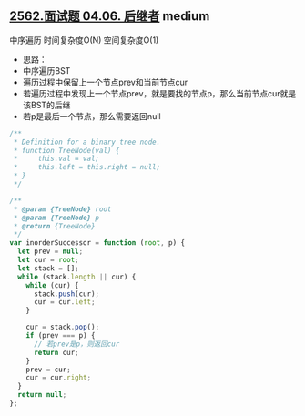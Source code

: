 ## [2562.面试题 04.06. 后继者](https://leetcode.cn/problems/successor-lcci/) <Badge type="warning">medium</Badge>

中序遍历
时间复杂度O(N)
空间复杂度O(1)

- 思路：
- 中序遍历BST
- 遍历过程中保留上一个节点prev和当前节点cur
- 若遍历过程中发现上一个节点prev，就是要找的节点p，那么当前节点cur就是该BST的后继
- 若p是最后一个节点，那么需要返回null

```js
/**
 * Definition for a binary tree node.
 * function TreeNode(val) {
 *     this.val = val;
 *     this.left = this.right = null;
 * }
 */

/**
 * @param {TreeNode} root
 * @param {TreeNode} p
 * @return {TreeNode}
 */
var inorderSuccessor = function (root, p) {
  let prev = null;
  let cur = root;
  let stack = [];
  while (stack.length || cur) {
    while (cur) {
      stack.push(cur);
      cur = cur.left;
    }

    cur = stack.pop();
    if (prev === p) {
      // 若prev是p，则返回cur
      return cur;
    }
    prev = cur;
    cur = cur.right;
  }
  return null;
};
```
